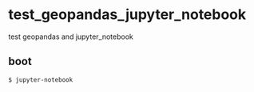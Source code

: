 # test_geopandas_jupyter_notebook
test geopandas and jupyter_notebook

## boot
```
$ jupyter-notebook
```
